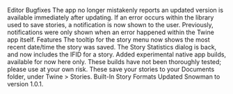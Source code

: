 Editor
Bugfixes
The app no longer mistakenly reports an updated version is available immediately after updating.
If an error occurs within the library used to save stories, a notification is now shown to the user. Previously, notifications were only shown when an error happened within the Twine app itself.
Features
The tooltip for the story menu now shows the most recent date/time the story was saved.
The Story Statistics dialog is back, and now includes the IFID for a story.
Added experimental native app builds, available for now here only. These builds have not been thoroughly tested; please use at your own risk. These save your stories to your Documents folder, under Twine > Stories.
Built-In Story Formats
Updated Snowman to version 1.0.1.